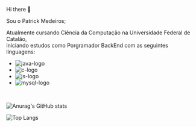 Hi there 👋

  Sou o Patrick Medeiros;
  
  Atualmente cursando Ciência da Computação na Universidade Federal de Catalão,   
  iniciando estudos como Porgramador BackEnd com as seguintes linguagens:

-  <img src="https://img.shields.io/badge/Java-%23ED8B00.svg?logo=openjdk&logoColor=white)" alt="java-logo">

-  <img src="https://img.shields.io/badge/C-00599C?style=for-the-badge&logo=c&logoColor=white" alt="c-logo"/>

-  <img src="https://img.shields.io/badge/JavaScript-323330?style=for-the-badge&logo=javascript&logoColor=F7DF1E" alt="js-logo"/>

-  <img src="https://img.shields.io/badge/MySQL-4479A1?logo=mysql&logoColor=fff" alt="mysql-logo"/>

<br>

![Anurag's GitHub stats](https://github-readme-stats.vercel.app/api?username=pmedeiross&show_icons=true&theme=transparent)

![Top Langs](https://github-readme-stats.vercel.app/api/top-langs/?username=pmedeiross&layout=compact)

